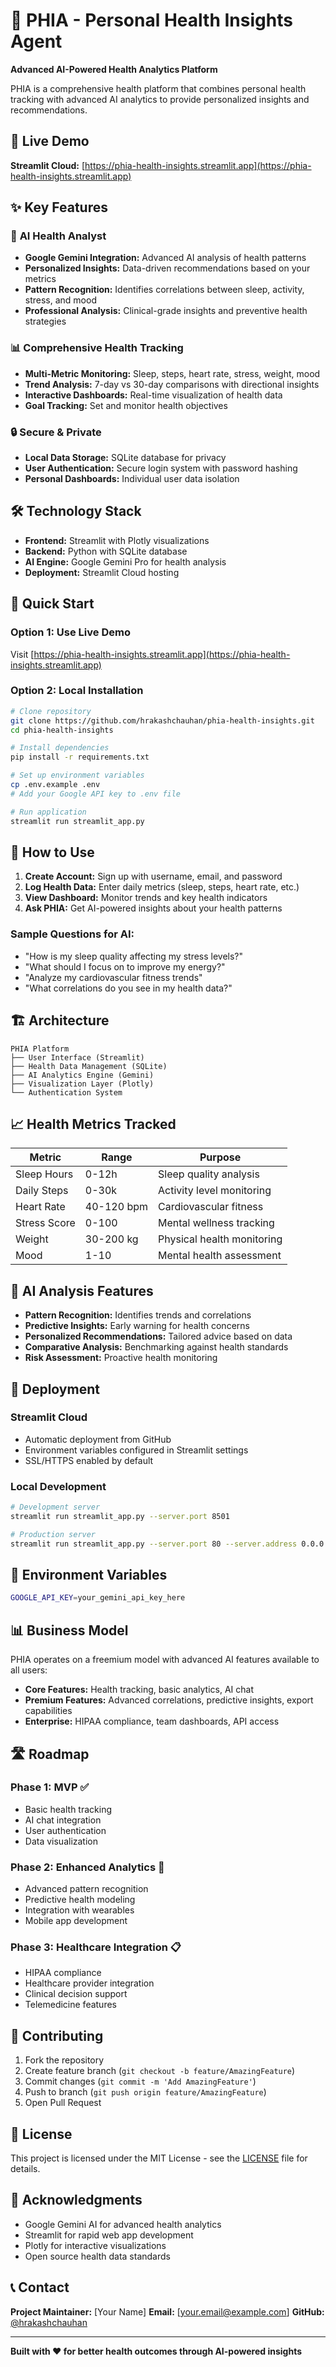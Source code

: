 # 🏥 PHIA - Personal Health Insights Agent

**Advanced AI-Powered Health Analytics Platform**

PHIA is a comprehensive health platform that combines personal health tracking with advanced AI analytics to provide personalized insights and recommendations.

## 🚀 **Live Demo**

**Streamlit Cloud:** [https://phia-health-insights.streamlit.app](https://phia-health-insights.streamlit.app)

## ✨ **Key Features**

### 🤖 **AI Health Analyst**
- **Google Gemini Integration:** Advanced AI analysis of health patterns
- **Personalized Insights:** Data-driven recommendations based on your metrics
- **Pattern Recognition:** Identifies correlations between sleep, activity, stress, and mood
- **Professional Analysis:** Clinical-grade insights and preventive health strategies

### 📊 **Comprehensive Health Tracking**
- **Multi-Metric Monitoring:** Sleep, steps, heart rate, stress, weight, mood
- **Trend Analysis:** 7-day vs 30-day comparisons with directional insights
- **Interactive Dashboards:** Real-time visualization of health data
- **Goal Tracking:** Set and monitor health objectives

### 🔒 **Secure & Private**
- **Local Data Storage:** SQLite database for privacy
- **User Authentication:** Secure login system with password hashing
- **Personal Dashboards:** Individual user data isolation

## 🛠 **Technology Stack**

- **Frontend:** Streamlit with Plotly visualizations
- **Backend:** Python with SQLite database
- **AI Engine:** Google Gemini Pro for health analysis
- **Deployment:** Streamlit Cloud hosting

## 📱 **Quick Start**

### **Option 1: Use Live Demo**
Visit [https://phia-health-insights.streamlit.app](https://phia-health-insights.streamlit.app)

### **Option 2: Local Installation**

```bash
# Clone repository
git clone https://github.com/hrakashchauhan/phia-health-insights.git
cd phia-health-insights

# Install dependencies
pip install -r requirements.txt

# Set up environment variables
cp .env.example .env
# Add your Google API key to .env file

# Run application
streamlit run streamlit_app.py
```

## 🎯 **How to Use**

1. **Create Account:** Sign up with username, email, and password
2. **Log Health Data:** Enter daily metrics (sleep, steps, heart rate, etc.)
3. **View Dashboard:** Monitor trends and key health indicators
4. **Ask PHIA:** Get AI-powered insights about your health patterns

### **Sample Questions for AI:**
- "How is my sleep quality affecting my stress levels?"
- "What should I focus on to improve my energy?"
- "Analyze my cardiovascular fitness trends"
- "What correlations do you see in my health data?"

## 🏗 **Architecture**

```
PHIA Platform
├── User Interface (Streamlit)
├── Health Data Management (SQLite)
├── AI Analytics Engine (Gemini)
├── Visualization Layer (Plotly)
└── Authentication System
```

## 📈 **Health Metrics Tracked**

| Metric | Range | Purpose |
|--------|-------|---------|
| Sleep Hours | 0-12h | Sleep quality analysis |
| Daily Steps | 0-30k | Activity level monitoring |
| Heart Rate | 40-120 bpm | Cardiovascular fitness |
| Stress Score | 0-100 | Mental wellness tracking |
| Weight | 30-200 kg | Physical health monitoring |
| Mood | 1-10 | Mental health assessment |

## 🔬 **AI Analysis Features**

- **Pattern Recognition:** Identifies trends and correlations
- **Predictive Insights:** Early warning for health concerns
- **Personalized Recommendations:** Tailored advice based on data
- **Comparative Analysis:** Benchmarking against health standards
- **Risk Assessment:** Proactive health monitoring

## 🚀 **Deployment**

### **Streamlit Cloud**
- Automatic deployment from GitHub
- Environment variables configured in Streamlit settings
- SSL/HTTPS enabled by default

### **Local Development**
```bash
# Development server
streamlit run streamlit_app.py --server.port 8501

# Production server
streamlit run streamlit_app.py --server.port 80 --server.address 0.0.0.0
```

## 🔐 **Environment Variables**

```bash
GOOGLE_API_KEY=your_gemini_api_key_here
```

## 📊 **Business Model**

PHIA operates on a freemium model with advanced AI features available to all users:

- **Core Features:** Health tracking, basic analytics, AI chat
- **Premium Features:** Advanced correlations, predictive insights, export capabilities
- **Enterprise:** HIPAA compliance, team dashboards, API access

## 🛣 **Roadmap**

### **Phase 1: MVP** ✅
- Basic health tracking
- AI chat integration
- User authentication
- Data visualization

### **Phase 2: Enhanced Analytics** 🚧
- Advanced pattern recognition
- Predictive health modeling
- Integration with wearables
- Mobile app development

### **Phase 3: Healthcare Integration** 📋
- HIPAA compliance
- Healthcare provider integration
- Clinical decision support
- Telemedicine features

## 🤝 **Contributing**

1. Fork the repository
2. Create feature branch (`git checkout -b feature/AmazingFeature`)
3. Commit changes (`git commit -m 'Add AmazingFeature'`)
4. Push to branch (`git push origin feature/AmazingFeature`)
5. Open Pull Request

## 📄 **License**

This project is licensed under the MIT License - see the [LICENSE](LICENSE) file for details.

## 🙏 **Acknowledgments**

- Google Gemini AI for advanced health analytics
- Streamlit for rapid web app development
- Plotly for interactive visualizations
- Open source health data standards

## 📞 **Contact**

**Project Maintainer:** [Your Name]
**Email:** [your.email@example.com]
**GitHub:** [@hrakashchauhan](https://github.com/hrakashchauhan)

---

**Built with ❤️ for better health outcomes through AI-powered insights**
